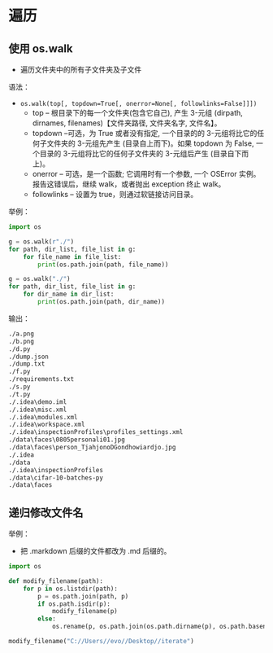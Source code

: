 # 遍历

## 使用 os.walk

- 遍历文件夹中的所有子文件夹及子文件

语法：

- `os.walk(top[, topdown=True[, onerror=None[, followlinks=False]]])`
  - top – 根目录下的每一个文件夹(包含它自己), 产生 3-元组 (dirpath, dirnames, 
  filenames)【文件夹路径, 文件夹名字, 文件名】。
  - topdown –可选，为 True 或者没有指定, 一个目录的的 3-元组将比它的任何子文件夹的 3-元组先产生 
  (目录自上而下)。如果 topdown 为 False, 一个目录的 3-元组将比它的任何子文件夹的 3-元组后产生 (目录自下而上)。
  - onerror – 可选，是一个函数; 它调用时有一个参数, 一个 OSError 实例。报告这错误后，继续 walk，或者抛出 exception 终止 walk。
  - followlinks – 设置为 true，则通过软链接访问目录。


举例：

```py
import os

g = os.walk(r"./")
for path, dir_list, file_list in g:
    for file_name in file_list:
        print(os.path.join(path, file_name))

g = os.walk("./")
for path, dir_list, file_list in g:
    for dir_name in dir_list:
        print(os.path.join(path, dir_name))
```

输出：

```txt
./a.png
./b.png
./d.py
./dump.json
./dump.txt
./f.py
./requirements.txt
./s.py
./t.py
./.idea\demo.iml
./.idea\misc.xml
./.idea\modules.xml
./.idea\workspace.xml
./.idea\inspectionProfiles\profiles_settings.xml
./data\faces\0805personali01.jpg
./data\faces\person_TjahjonoDGondhowiardjo.jpg
./.idea
./data
./.idea\inspectionProfiles
./data\cifar-10-batches-py
./data\faces
```

## 递归修改文件名

举例：

- 把 .markdown 后缀的文件都改为 .md 后缀的。

```py
import os

def modify_filename(path):
    for p in os.listdir(path):
        p = os.path.join(path, p)
        if os.path.isdir(p):
            modify_filename(p)
        else:
            os.rename(p, os.path.join(os.path.dirname(p), os.path.basename(p).replace('markdown', 'md')))

modify_filename("C://Users//evo//Desktop//iterate")
```